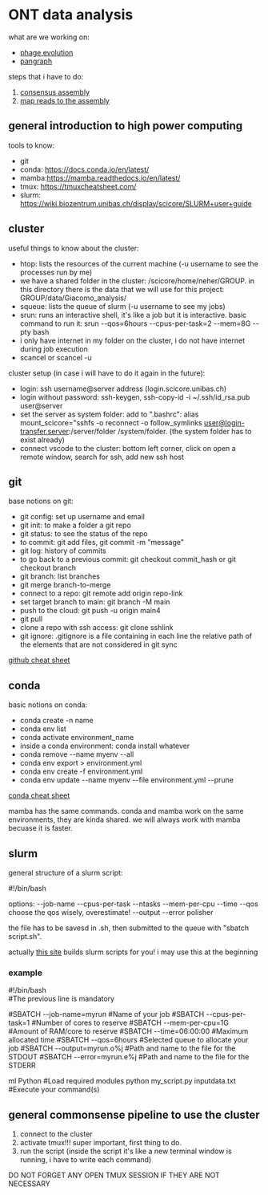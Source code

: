 # ONT data analysis

what are we working on:
- [phage evolution](phages.md)
- [pangraph](pangraph.md)

steps that i have to do:
1. [consensus assembly](genome_assembly.md)
2. [map reads to the assembly](read_mapping.md)

## general introduction to high power computing

tools to know:
- git
- conda: https://docs.conda.io/en/latest/
- mamba:https://mamba.readthedocs.io/en/latest/
- tmux: https://tmuxcheatsheet.com/
- slurm: https://wiki.biozentrum.unibas.ch/display/scicore/SLURM+user+guide

## cluster
useful things to know about the cluster:
- htop: lists the resources of the current machine (-u username to see the processes run by me)
- we have a shared folder in the cluster: /scicore/home/neher/GROUP. in this directory there is the data that we will use for this project: GROUP/data/Giacomo_analysis/
- squeue: lists the queue of slurm (-u username to see my jobs)
- srun: runs an interactive shell, it's like a job but it is interactive. basic command to run it: srun --qos=6hours --cpus-per-task=2 --mem=8G --pty bash
- i only have internet in my folder on the cluster, i do not have internet during job execution
- scancel <jobID> or scancel -u <username>

cluster setup (in case i will have to do it again in the future):
- login: ssh username@server address (login.scicore.unibas.ch)
- login without password: ssh-keygen, ssh-copy-id -i ~/.ssh/id_rsa.pub user@server
- set the server as system folder: add to ".bashrc": alias mount_scicore="sshfs -o reconnect -o follow_symlinks user@login-transfer.server:/server/folder /system/folder. (the system folder has to exist already)
- connect vscode to the cluster: bottom left corner, click on open a remote window, search for ssh, add new ssh host

## git
base notions on git:
- git config: set up username and email
- git init: to make a folder a git repo
- git status: to see the status of the repo
- to commit: git add files, git commit -m "message"
- git log: history of commits
- to go back to a previous commit: git checkout commit_hash or git checkout branch
- git branch: list branches
- git merge branch-to-merge
- connect to a repo: git remote add origin repo-link
- set target branch to main: git branch -M main
- push to the cloud: git push -u origin main4
- git pull
- clone a repo with ssh access: git clone sshlink
- git ignore: .gitignore is a file containing in each line the relative path of the elements that are not considered in git sync

[github cheat sheet](https://education.github.com/git-cheat-sheet-education.pdf)

## conda
basic notions on conda:
- conda create -n name
- conda env list
- conda activate environment_name
- inside a conda environment: conda install whatever
- conda remove --name myenv --all
- conda env export > environment.yml
- conda env create -f environment.yml
- conda env update --name myenv --file environment.yml  --prune

[conda cheat sheet](/images/conda-4.14.pdf)

mamba has the same commands. conda and mamba work on the same environments, they are kinda shared. we will always work with mamba becuase it is faster.

## slurm

general structure of a slurm script:

#!/bin/bash

options:
    --job-name
    --cpus-per-task
    --ntasks
    --mem-per-cpu
    --time
    --qos           choose the qos wisely, overestimate!
    --output
    --error
polisher

the file has to be savesd in .sh, then submitted to the queue with "sbatch script.sh".

actually [this site](https://scriptgen.scicore.unibas.ch/pages/generate_slurm.html) builds slurm scripts for you! i may use this at the beginning

### example
#!/bin/bash                 
#The previous line is mandatory
 
#SBATCH --job-name=myrun     #Name of your job
#SBATCH --cpus-per-task=1    #Number of cores to reserve
#SBATCH --mem-per-cpu=1G     #Amount of RAM/core to reserve
#SBATCH --time=06:00:00      #Maximum allocated time
#SBATCH --qos=6hours         #Selected queue to allocate your job
#SBATCH --output=myrun.o%j   #Path and name to the file for the STDOUT
#SBATCH --error=myrun.e%j    #Path and name to the file for the STDERR
 
ml Python                    #Load required modules
python my_script.py inputdata.txt    #Execute your command(s)

## general commonsense pipeline to use the cluster
1. connect to the cluster
2. activate tmux!!! super important, first thing to do.
3. run the script (inside the script it's like a new terminal window is running, i have to write each command)

DO NOT FORGET ANY OPEN TMUX SESSION IF THEY ARE NOT NECESSARY